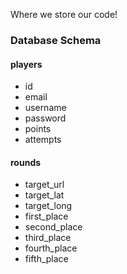 Where we store our code!

### Database Schema

#### players
+ id 
+ email
+ username
+ password
+ points
+ attempts
    
#### rounds
+ target_url
+ target_lat
+ target_long
+ first_place
+ second_place
+ third_place
+ fourth_place
+ fifth_place
